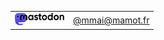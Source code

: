 
<table>
  <tr>
     <td><a href="https://mamot.fr/@mmai" rel="me">
  <img src="https://raw.githubusercontent.com/mastodon/mastodon/45aa5781ce611ea411e34e3b18358a9fe15f67ce/app/javascript/images/logo-symbol-wordmark.svg" alt="Mastodon" style="height: 20px">
       </a></td>
    <td><a href="https://mamot.fr/@mmai" rel="me">@mmai@mamot.fr</a>
  </tr>
</div>
